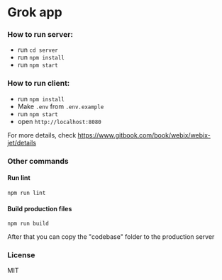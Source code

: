 Grok app
===================

### How to run server:
- run ```cd server```
- run ```npm install```
- run ```npm start```

### How to run client:
- run ```npm install```
- Make ```.env``` from ```.env.example```
- run ```npm start```
- open ```http://localhost:8080```

For more details, check https://www.gitbook.com/book/webix/webix-jet/details

### Other commands

#### Run lint

```
npm run lint
```

#### Build production files

```
npm run build
```

After that you can copy the "codebase" folder to the production server


### License

MIT